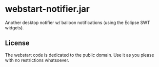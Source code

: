 # webstart-notifier.jar

Another desktop notifier w/ balloon notifications (using the Eclipse SWT widgets).

## License

The webstart code is dedicated to the public domain.
Use it as you please with no restrictions whatsoever.

